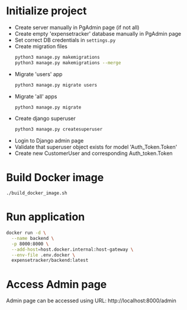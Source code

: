 # Initialize project

- Create server manually in PgAdmin page (if not all)
- Create empty 'expensetracker' database manually in PgAdmin page
- Set correct DB credentials in `settings.py`
- Create migration files
    ```bash
    python3 manage.py makemigrations
    python3 manage.py makemigrations --merge
    ```
- Migrate 'users' app
    ```bash
    python3 manage.py migrate users
    ```
- Migrate 'all' apps
    ```bash
    python3 manage.py migrate
    ```
- Create django superuser
    ```bash
    python3 manage.py createsuperuser
    ```
- Login to Django admin page
- Validate that superuser object exists for model 'Auth_Token.Token'
- Create new CustomerUser and corresponding Auth_token.Token

# Build Docker image
```bash
./build_docker_image.sh
```

# Run application
```bash
docker run -d \
  --name backend \
  -p 8000:8000 \
  --add-host=host.docker.internal:host-gateway \
  --env-file .env.docker \
  expensetracker/backend:latest
```

# Access Admin page
Admin page can be accessed using URL: http://localhost:8000/admin